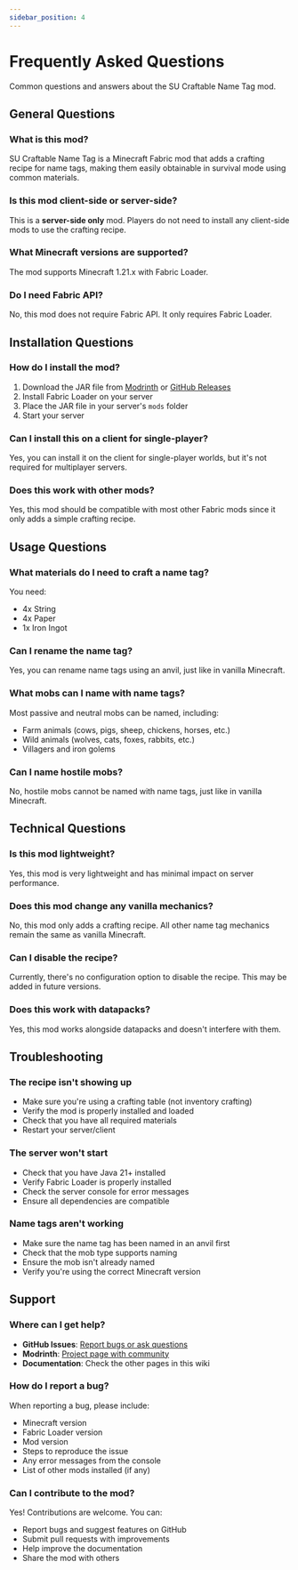 ```yaml
---
sidebar_position: 4
---
```


# Frequently Asked Questions

Common questions and answers about the SU Craftable Name Tag mod.

## General Questions

### What is this mod?

SU Craftable Name Tag is a Minecraft Fabric mod that adds a crafting recipe for name tags, making them easily obtainable in survival mode using common materials.

### Is this mod client-side or server-side?

This is a **server-side only** mod. Players do not need to install any client-side mods to use the crafting recipe.

### What Minecraft versions are supported?

The mod supports Minecraft 1.21.x with Fabric Loader.

### Do I need Fabric API?

No, this mod does not require Fabric API. It only requires Fabric Loader.

## Installation Questions

### How do I install the mod?

1. Download the JAR file from [Modrinth](https://modrinth.com/mod/su-craftable-name-tag) or [GitHub Releases](https://github.com/survivorsunited/mods-su-craftable-name-tag/releases)
2. Install Fabric Loader on your server
3. Place the JAR file in your server's `mods` folder
4. Start your server

### Can I install this on a client for single-player?

Yes, you can install it on the client for single-player worlds, but it's not required for multiplayer servers.

### Does this work with other mods?

Yes, this mod should be compatible with most other Fabric mods since it only adds a simple crafting recipe.

## Usage Questions

### What materials do I need to craft a name tag?

You need:
- 4x String
- 4x Paper
- 1x Iron Ingot

### Can I rename the name tag?

Yes, you can rename name tags using an anvil, just like in vanilla Minecraft.

### What mobs can I name with name tags?

Most passive and neutral mobs can be named, including:
- Farm animals (cows, pigs, sheep, chickens, horses, etc.)
- Wild animals (wolves, cats, foxes, rabbits, etc.)
- Villagers and iron golems

### Can I name hostile mobs?

No, hostile mobs cannot be named with name tags, just like in vanilla Minecraft.

## Technical Questions

### Is this mod lightweight?

Yes, this mod is very lightweight and has minimal impact on server performance.

### Does this mod change any vanilla mechanics?

No, this mod only adds a crafting recipe. All other name tag mechanics remain the same as vanilla Minecraft.

### Can I disable the recipe?

Currently, there's no configuration option to disable the recipe. This may be added in future versions.

### Does this work with datapacks?

Yes, this mod works alongside datapacks and doesn't interfere with them.

## Troubleshooting

### The recipe isn't showing up

- Make sure you're using a crafting table (not inventory crafting)
- Verify the mod is properly installed and loaded
- Check that you have all required materials
- Restart your server/client

### The server won't start

- Check that you have Java 21+ installed
- Verify Fabric Loader is properly installed
- Check the server console for error messages
- Ensure all dependencies are compatible

### Name tags aren't working

- Make sure the name tag has been named in an anvil first
- Check that the mob type supports naming
- Ensure the mob isn't already named
- Verify you're using the correct Minecraft version

## Support

### Where can I get help?

- **GitHub Issues**: [Report bugs or ask questions](https://github.com/survivorsunited/mods-su-craftable-name-tag/issues)
- **Modrinth**: [Project page with community](https://modrinth.com/mod/su-craftable-name-tag)
- **Documentation**: Check the other pages in this wiki

### How do I report a bug?

When reporting a bug, please include:
- Minecraft version
- Fabric Loader version
- Mod version
- Steps to reproduce the issue
- Any error messages from the console
- List of other mods installed (if any)

### Can I contribute to the mod?

Yes! Contributions are welcome. You can:
- Report bugs and suggest features on GitHub
- Submit pull requests with improvements
- Help improve the documentation
- Share the mod with others 